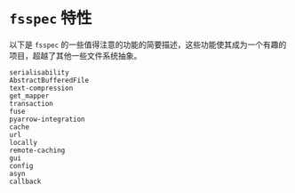 # `fsspec` 特性

以下是 `fsspec` 的一些值得注意的功能的简要描述，这些功能使其成为一个有趣的项目，超越了其他一些文件系统抽象。

```{toctree}
serialisability
AbstractBufferedFile
text-compression
get_mapper
transaction
fuse
pyarrow-integration
cache
url
locally
remote-caching
gui
config
asyn
callback
```
